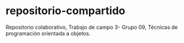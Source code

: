 # repositorio-compartido
Repositorio colaborativo, Trabajo de campo 3- Grupo 09, Técnicas de programación orientada a objetos.

